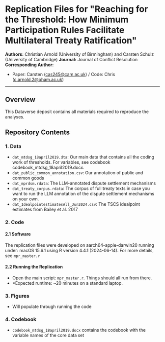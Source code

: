 # Replication Files for "Reaching for the Threshold: How Minimum Participation Rules Facilitate Multilateral Treaty Ratification"

**Authors:** Christian Arnold (University of Birmingham) and Carsten Schulz (University of Cambridge)
**Journal:** Journal of Conflict Resolution
**Corresponding Author:** 
* Paper: Carsten (cas245@cam.ac.uk) / Code: Chris (c.arnold.2@bham.ac.uk)

---

## Overview

This Dataverse deposit contains all materials required to reproduce the analyses.

## Repository Contents

### 1. Data
* `dat_mtdsg_18april2019.dta`: Our main data that contains all the coding work of thresholds. For variables, see codebook codebook_mtdsg_18april2019.docx.
* `dat_public_common_annotation.csv`: Our annotation of public and common goods
* `dat_mprdsm.rdata`: The LLM-annotated dispute settlement mechanisms
* `dat_treaty_corpus.rdata`: The corpus of full treaty texts in case you want to run the LLM annotation of the dispute settlement mechanisms on your own.
* `dat_IdealpointestimatesAll_Jun2024.csv`: The TSCS idealpoint estimates from Bailey et al. 2017

### 2. Code

#### 2.1 Software 
The replication files were developed on aarch64-apple-darwin20 running under: macOS 15.6.1 using R version 4.4.1 (2024-06-14). For more details, see `mpr_master.r`


#### 2.2 Running the Replication
* Open the main script: `mpr_master.r`. Things should all run from there.
* *Expected runtime: ~20 minutes on a standard laptop.

### 3. Figures
* Will populate through running the code 

### 4. Codebook 
* `codebook_mtdsg_18april2019.docx` contains the codebook with the variable names of the core data set